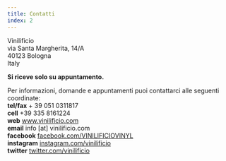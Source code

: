 ```yaml
---
title: Contatti
index: 2
---
```


Vinilificio<br>
via Santa Margherita, 14/A<br>
40123 Bologna<br>
Italy

__Si riceve solo su appuntamento.__

Per informazioni, domande e appuntamenti puoi contattarci alle seguenti coordinate:<br>
__tel/fax__ + 39 051 0311817<br>
__cell__ +39 335 8161224<br>
__web__ www.vinilificio.com<br>
__email__ info [at] vinilificio.com<br>
__facebook__ [facebook.com/VINILIFICIOVINYL](http://www.facebook.com/VINILIFICIOVINYL)<br>
__instagram__ [instagram.com/vinilificio](http://instagram.com/vinilificio)<br>
__twitter__ [twitter.com/vinilificio](http://www.twitter.com/vinilificio)
